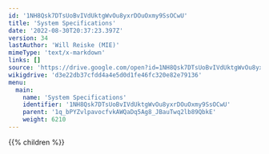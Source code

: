 ```yaml
---
id: '1NH8Qsk7DTsUoBvIVdUktgWvOu8yxrDOuOxmy9SsOCwU'
title: 'System Specifications'
date: '2022-08-30T20:37:23.397Z'
version: 34
lastAuthor: 'Will Reiske (MIE)'
mimeType: 'text/x-markdown'
links: []
source: 'https://drive.google.com/open?id=1NH8Qsk7DTsUoBvIVdUktgWvOu8yxrDOuOxmy9SsOCwU'
wikigdrive: 'd3e22db37cfdd4a4e5d0d1fe46fc320e82e79136'
menu:
  main:
    name: 'System Specifications'
    identifier: '1NH8Qsk7DTsUoBvIVdUktgWvOu8yxrDOuOxmy9SsOCwU'
    parent: '1q_bPYZvlpavocfvkAWQaDq5Ag8_JBauTwq2lb89QbkE'
    weight: 6210
---
```

{{% children %}}
